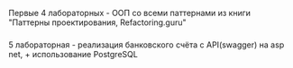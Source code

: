 Первые 4 лабораторных - ООП со всеми паттернами из книги "Паттерны проектирования, Refactoring.guru"
###
5 лабораторная - реализация банковского счёта с API(swagger) на asp net, + использование PostgreSQL 
